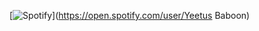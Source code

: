 [![Spotify](https://novatorema.vercel.app/api/spotify)](https://open.spotify.com/user/Yeetus Baboon)
